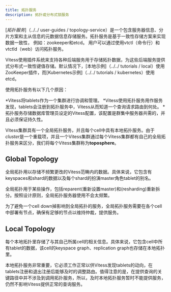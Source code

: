 ```yaml
---
title: 拓扑服务
description: 拓扑或分布式锁服务
---
```


[*拓扑服务*]（../../ user-guides / topology-service）是一个包含服务器信息、分片方案和主从信息的元数据信息存储服务。拓扑服务是基于一致性存储方案来实现数据一致性， 例如：zookeeper和etcd。 用户可以通过使用vtctl（命令行）和vtctld（web）访问拓扑服务。


Vitess使用插件系统来支持各种后端服务用于存储拓扑数据，为这些后端服务提供式分布式一致性键值存储。默认情况下，[本地示例]（../../ tutorials / local）使用ZooKeeper插件，而[Kubernetes示例]（../../ tutorials / kubernetes）使用etcd。

使用拓扑服务有以下几个原因：

*Vitess将tablets作为一个集群进行协调和管理。
*Vitess使用拓扑服务用作服务发现，tablets会注册到拓扑服务中，Vitess从而知道一个查询请求路由到何处。
*拓扑服务存储数据库管理员设定的Vitess配置，该配置是群集中服务器共需的，并且必须保证持久性。


Vitess集群具有一个全局拓扑服务，并且每个cell中具有本地拓扑服务。由于*cluster*是一个重载项，并且一个Vitess集群通过每个Vitess集群都有自己的全局拓扑服务来区分，我们将每个Vitess集群称为**toposphere**。

## Global Topology

全局拓扑用以存储不频繁更改的Vitess范畴内的数据。具体来说，它包含有keyspaces和shard的数据以及每个shard的扮演master角色tablet的别名。

全局拓扑用于某些操作，包括reparent(重新设置master)和(resharding)重新拆分。按照设计原则，全局拓扑服务器使用不会太频繁。

为了避免一个cell down掉影响到全局拓扑的服务，全局拓扑服务需要在各个cell中部署有节点，确保有足够的节点以维持仲裁，提供服务。

## Local Topology

每个本地拓扑里存储了与其自己所属cell的相关信息。具体来说，它包含cell中所有tablet的数据，该cell的keyspace graph、replication graph也存储在本地拓扑里。

本地拓扑服务非常重要，它必须工作正常以供Vitess发现tablets的动向，在tablets注册和退出注册后能够及时的调整路由。值得注意的是，在提供查询的关键路径中并不涉及到调用拓扑服务，所以，及时本地拓扑服务暂时不能提供服务，仍然不影响Vitess提供正常的查询服务。

